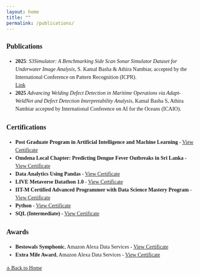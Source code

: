 ```yaml
---
layout: home
title: ""
permalink: /publications/
---
```


<style>
  body {
    font-family: "Times New Roman", Times, serif;
    font-size: 14px;
    line-height: 1.5;
  }
  h2 {
    font-size: 18px;
  }
</style>

## Publications  
- **2025**: *S3Simulator: A Benchmarking Side Scan Sonar Simulator Dataset for Underwater Image Analysis*, S. Kamal Basha & Athira Nambiar, accepted by the International Conference on Pattern Recognition (ICPR).  
  [Link](https://link.springer.com/chapter/10.1007/978-3-031-78444-6_15)
- **2025** *Advancing Welding Defect Detection in Maritime Operations via Adapt-WeldNet and Defect Detection Interpretability Analysis*, Kamal Basha S, Athira Nambiar accepted by International Conference on AI for the Oceans (ICAIO). 

## Certifications  
- **Post Graduate Program in Artificial Intelligence and Machine Learning** - [View Certificate](https://eportfolio.mygreatlearning.com/kamalbasha)  
- **Omdena Local Chapter: Predicting Dengue Fever Outbreaks in Sri Lanka** - [View Certificate](https://confirm.omdena.com/LCjio5m)  
- **Data Analytics Using Pandas** - [View Certificate](https://www.guvi.in/certificate?id=6b3Q4J50COm756011c&getUri=true)  
- **LIVE Metaverse Datathon 1.0** - [View Certificate](https://www.guvi.in/certificate?id=W4I1i6765568g0z1BL&getUri=true)  
- **IIT-M Certified Advanced Programmer with Data Science Mastery Program** - [View Certificate](https://www.guvi.in/verify-certificate?id=c7K6V68g64Uu145F88)  
- **Python** - [View Certificate](https://www.guvi.in/certificate?id=U57n62M57Y15963G36&getUri=true)  
- **SQL (Intermediate)** - [View Certificate](https://www.hackerrank.com/certificates/5dc79264e4c8)  

## Awards  
- **Bestowals Symphonic**, Amazon Alexa Data Services - [View Certificate](https://drive.google.com/file/d/17OyIugOR-96T8ILHTRjtnJXSijSWocaa/view?usp=sharing)  
- **Extra Mile Award**, Amazon Alexa Data Services - [View Certificate](https://drive.google.com/file/d/1tMEctirLJHY9KMPVV1teDRj5-ie3KuDe/view?usp=sharing)  

[🔝 Back to Home](/)
